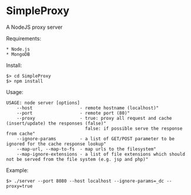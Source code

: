 SimpleProxy
===========

A NodeJS proxy server 

Requirements:

	* Node.js
	* MongoDB

Install:

	$> cd SimpleProxy
	$> npm install

Usage:

	USAGE: node server [options]
		--host					- remote hostname (localhost)" 
		--port					- remote port (80)" 
		--proxy					- true: proxy all request and cache (insert/update) the responses (false)" 
								  false: if possible serve the response from cache" 
		--ignore-params			- a list of GET/POST parameter to be ignored for the cache response lookup" 
		--map-url, --map-to-fs	- map urls to the filesystem" 
		--map-ignore-extensions	- a list of file extensions which should not be served from the file system (e.g. jsp and php)" 

Example:

	$> ./server --port 8080 --host localhost --ignore-params=_dc --proxy=true

